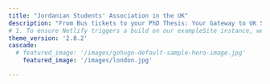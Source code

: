 ```yaml
---
title: "Jordanian Students' Association in the UK"
description: "From Bus tickets to your PhD Thesis: Your Gateway to UK Student Life"
# 1. To ensure Netlify triggers a build on our exampleSite instance, we need to change a file in the exampleSite directory.
theme_version: '2.8.2'
cascade:
  # featured_image: '/images/gohugo-default-sample-hero-image.jpg'
    featured_image: '/images/london.jpg'

---
```

<!-- Welcome to my blog with some of my work in progress. I've been working on this book idea. You can read some of the chapters below. -->
